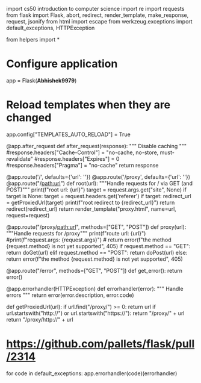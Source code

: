 import cs50 introduction to computer science 
import re
import requests
from flask import Flask, abort, redirect, render_template, make_response, request, jsonify
from html import escape
from werkzeug.exceptions import default_exceptions, HTTPException

from helpers import *

# Configure application
app = Flask(__Abhishek9979__)

# Reload templates when they are changed
app.config["TEMPLATES_AUTO_RELOAD"] = True


@app.after_request
def after_request(response):
    """ Disable caching """
    #response.headers["Cache-Control"] = "no-cache, no-store, must-revalidate"
    #response.headers["Expires"] = 0
    #response.headers["Pragma"] = "no-cache"
    return response


@app.route('/', defaults={'url': ''})
@app.route('/proxy', defaults={'url': ''})
@app.route("/<path:url>")
def root(url):
    """Handle requests for / via GET (and POST)"""
    print(f"root url: {url}")
    target = request.args.get("site", None)
    if target is None:
        target = request.headers.get('referer')
    if target:
        redirect_url = getProxiedUrl(target)
        print(f"root redirect to {redirect_url}")
        return redirect(redirect_url)
    return render_template("proxy.html", name=url, request=request)


@app.route("/proxy/<path:url>", methods=["GET", "POST"])
def proxy(url):
    """Handle requests for /proxy"""
    print(f"route url: {url}")
    #print(f"request.args: {request.args}")
    # return error(f"the method {request.method} is not yet supported", 405)
    if request.method == "GET":
        return doGet(url)
    elif request.method == "POST":
        return doPost(url)
    else:
        return error(f"the method {request.method} is not yet supported", 405)


@app.route("/error", methods=["GET", "POST"])
def get_error():
    return error()


@app.errorhandler(HTTPException)
def errorhandler(error):
    """ Handle errors """
    return error(error.description, error.code)


def getProxiedUrl(url):
    if url.find("/proxy/") >= 0:
        return url
    if url.startswith("http://") or url.startswith("https://"):
        return "/proxy/" + url
    return "/proxy/http://" + url


# https://github.com/pallets/flask/pull/2314
for code in default_exceptions:
    app.errorhandler(code)(errorhandler)

